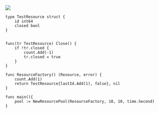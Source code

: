 [![](https://travis-ci.com/ysh0566/resourcepool.svg?branch=master)](https://travis-ci.com/ysh0566/resourcepool)
```
type TestResource struct {
	id int64
	closed bool
}


func(tr TestResource) Close() {
	if !tr.closed {
		count.Add(-1)
		tr.closed = true
	}
}

func ResourceFactory() (Resource, error) {
	count.Add(1)
	return TestResource{lastId.Add(1), false}, nil
}

func main(){
    pool := NewResourcePool(ResourceFactory, 10, 10, time.Second)
}
```
